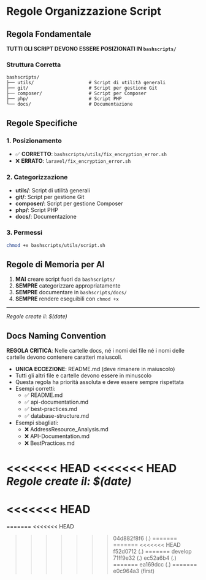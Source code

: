 # Regole Organizzazione Script

## Regola Fondamentale

**TUTTI GLI SCRIPT DEVONO ESSERE POSIZIONATI IN `bashscripts/`**

### Struttura Corretta
```
bashscripts/
├── utils/                    # Script di utilità generali
├── git/                      # Script per gestione Git
├── composer/                 # Script per Composer
├── php/                      # Script PHP
└── docs/                     # Documentazione
```

## Regole Specifiche

### 1. Posizionamento
- ✅ **CORRETTO**: `bashscripts/utils/fix_encryption_error.sh`
- ❌ **ERRATO**: `laravel/fix_encryption_error.sh`

### 2. Categorizzazione
- **utils/**: Script di utilità generali
- **git/**: Script per gestione Git
- **composer/**: Script per gestione Composer
- **php/**: Script PHP
- **docs/**: Documentazione

### 3. Permessi
```bash
chmod +x bashscripts/utils/script.sh
```

## Regole di Memoria per AI

1. **MAI** creare script fuori da `bashscripts/`
2. **SEMPRE** categorizzare appropriatamente
3. **SEMPRE** documentare in `bashscripts/docs/`
4. **SEMPRE** rendere eseguibili con `chmod +x`

---

*Regole create il: $(date)*
## Docs Naming Convention

**REGOLA CRITICA**: Nelle cartelle docs, né i nomi dei file né i nomi delle cartelle devono contenere caratteri maiuscoli.

- **UNICA ECCEZIONE**: README.md (deve rimanere in maiuscolo)
- Tutti gli altri file e cartelle devono essere in minuscolo
- Questa regola ha priorità assoluta e deve essere sempre rispettata
- Esempi corretti:
  - ✅ README.md
  - ✅ api-documentation.md
  - ✅ best-practices.md
  - ✅ database-structure.md
- Esempi sbagliati:
  - ❌ AddressResource_Analysis.md
  - ❌ API-Documentation.md
  - ❌ BestPractices.md

<<<<<<< HEAD
<<<<<<< HEAD
*Regole create il: $(date)*
=======
<<<<<<< HEAD
=======
=======
<<<<<<< HEAD
>>>>>>> 04d882f8f6 (.)
=======
=======
<<<<<<< HEAD
>>>>>>> f52d0712 (.)
=======
>>>>>>> develop
>>>>>>> 71ff9e32 (.)
>>>>>>> ec52a6b4 (.)
=======
>>>>>>> ea169dcc (.)
=======
>>>>>>> e0c964a3 (first)
